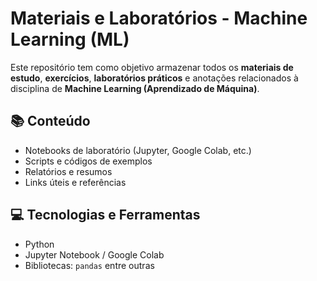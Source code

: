 # Materiais e Laboratórios - Machine Learning (ML)

Este repositório tem como objetivo armazenar todos os **materiais de estudo**, **exercícios**, **laboratórios práticos** e anotações relacionados à disciplina de **Machine Learning (Aprendizado de Máquina)**.

## 📚 Conteúdo

- Notebooks de laboratório (Jupyter, Google Colab, etc.)
- Scripts e códigos de exemplos
- Relatórios e resumos
- Links úteis e referências

## 💻 Tecnologias e Ferramentas

- Python
- Jupyter Notebook / Google Colab
- Bibliotecas: `pandas` entre outras


